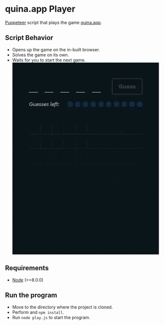 # quina.app Player
[Puppeteer](https://developers.google.com/web/tools/puppeteer) script that plays the game [quina.app](https://quina.app/).

## Script Behavior
 - Opens up the game on the in-built browser.
 - Solves the game on its own.
 - Waits for you to start the next game.
![quina Player Demo](https://raw.githubusercontent.com/shawnThottan/quina_player/main/quina-player.gif)

## Requirements

 - [Node](https://nodejs.org/en/) (>=8.0.0)

## Run the program

 - Move to the directory where the project is cloned.
 - Perform and ```npm install```.
 - Run ```node play.js``` to start the program.
